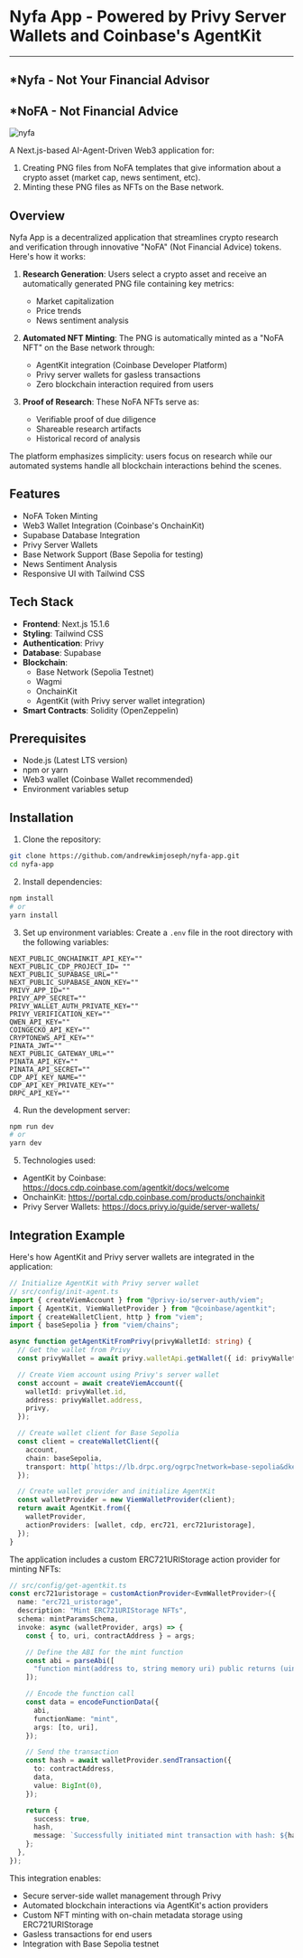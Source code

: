 # Nyfa App - Powered by Privy Server Wallets and Coinbase's AgentKit

----
*Nyfa - Not Your Financial Advisor
----
*NoFA - Not Financial Advice
----

![nyfa](https://github.com/user-attachments/assets/3e14c649-5050-4a62-8f45-54bce4fc2af4)

A Next.js-based AI-Agent-Driven Web3 application for:
1. Creating PNG files from NoFA templates that give information about a crypto asset (market cap, news sentiment, etc).
2. Minting these PNG files as NFTs on the Base network.

## Overview

Nyfa App is a decentralized application that streamlines crypto research and verification through innovative "NoFA" (Not Financial Advice) tokens. Here's how it works:

1. **Research Generation**: Users select a crypto asset and receive an automatically generated PNG file containing key metrics:
   - Market capitalization
   - Price trends
   - News sentiment analysis

2. **Automated NFT Minting**: The PNG is automatically minted as a "NoFA NFT" on the Base network through:
   - AgentKit integration (Coinbase Developer Platform)
   - Privy server wallets for gasless transactions
   - Zero blockchain interaction required from users

3. **Proof of Research**: These NoFA NFTs serve as:
   - Verifiable proof of due diligence
   - Shareable research artifacts
   - Historical record of analysis

The platform emphasizes simplicity: users focus on research while our automated systems handle all blockchain interactions behind the scenes.

## Features

- NoFA Token Minting
- Web3 Wallet Integration (Coinbase's OnchainKit)
- Supabase Database Integration
- Privy Server Wallets
- Base Network Support (Base Sepolia for testing)
- News Sentiment Analysis
- Responsive UI with Tailwind CSS

## Tech Stack

- **Frontend**: Next.js 15.1.6
- **Styling**: Tailwind CSS
- **Authentication**: Privy
- **Database**: Supabase
- **Blockchain**:
  - Base Network (Sepolia Testnet)
  - Wagmi
  - OnchainKit
  - AgentKit (with Privy server wallet integration)
- **Smart Contracts**: Solidity (OpenZeppelin)

## Prerequisites

- Node.js (Latest LTS version)
- npm or yarn
- Web3 wallet (Coinbase Wallet recommended)
- Environment variables setup

## Installation

1. Clone the repository:

```bash
git clone https://github.com/andrewkimjoseph/nyfa-app.git
cd nyfa-app
```

2. Install dependencies:

```bash
npm install
# or
yarn install
```

3. Set up environment variables:
   Create a `.env` file in the root directory with the following variables:

```env
NEXT_PUBLIC_ONCHAINKIT_API_KEY=""
NEXT_PUBLIC_CDP_PROJECT_ID= ""
NEXT_PUBLIC_SUPABASE_URL=""
NEXT_PUBLIC_SUPABASE_ANON_KEY=""
PRIVY_APP_ID=""
PRIVY_APP_SECRET=""
PRIVY_WALLET_AUTH_PRIVATE_KEY=""
PRIVY_VERIFICATION_KEY=""
QWEN_API_KEY=""
COINGECKO_API_KEY=""
CRYPTONEWS_API_KEY=""
PINATA_JWT=""
NEXT_PUBLIC_GATEWAY_URL=""
PINATA_API_KEY=""
PINATA_API_SECRET=""
CDP_API_KEY_NAME=""
CDP_API_KEY_PRIVATE_KEY=""
DRPC_API_KEY=""
```

4. Run the development server:

```bash
npm run dev
# or
yarn dev
```

5. Technologies used:
- AgentKit by Coinbase: https://docs.cdp.coinbase.com/agentkit/docs/welcome
- OnchainKit: https://portal.cdp.coinbase.com/products/onchainkit
- Privy Server Wallets: https://docs.privy.io/guide/server-wallets/

## Integration Example

Here's how AgentKit and Privy server wallets are integrated in the application:

```typescript
// Initialize AgentKit with Privy server wallet
// src/config/init-agent.ts
import { createViemAccount } from "@privy-io/server-auth/viem";
import { AgentKit, ViemWalletProvider } from "@coinbase/agentkit";
import { createWalletClient, http } from "viem";
import { baseSepolia } from "viem/chains";

async function getAgentKitFromPrivy(privyWalletId: string) {
  // Get the wallet from Privy
  const privyWallet = await privy.walletApi.getWallet({ id: privyWalletId });

  // Create Viem account using Privy's server wallet
  const account = await createViemAccount({
    walletId: privyWallet.id,
    address: privyWallet.address,
    privy,
  });

  // Create wallet client for Base Sepolia
  const client = createWalletClient({
    account,
    chain: baseSepolia,
    transport: http(`https://lb.drpc.org/ogrpc?network=base-sepolia&dkey=${process.env.DRPC_API_KEY}`),
  });

  // Create wallet provider and initialize AgentKit
  const walletProvider = new ViemWalletProvider(client);
  return await AgentKit.from({
    walletProvider,
    actionProviders: [wallet, cdp, erc721, erc721uristorage],
  });
}
```

The application includes a custom ERC721URIStorage action provider for minting NFTs:

```typescript
// src/config/get-agentkit.ts
const erc721uristorage = customActionProvider<EvmWalletProvider>({
  name: "erc721_uristorage",
  description: "Mint ERC721URIStorage NFTs",
  schema: mintParamsSchema,
  invoke: async (walletProvider, args) => {
    const { to, uri, contractAddress } = args;

    // Define the ABI for the mint function
    const abi = parseAbi([
      "function mint(address to, string memory uri) public returns (uint256)",
    ]);

    // Encode the function call
    const data = encodeFunctionData({
      abi,
      functionName: "mint",
      args: [to, uri],
    });

    // Send the transaction
    const hash = await walletProvider.sendTransaction({
      to: contractAddress,
      data,
      value: BigInt(0),
    });

    return {
      success: true,
      hash,
      message: `Successfully initiated mint transaction with hash: ${hash}`,
    };
  },
});
```

This integration enables:
- Secure server-side wallet management through Privy
- Automated blockchain interactions via AgentKit's action providers
- Custom NFT minting with on-chain metadata storage using ERC721URIStorage
- Gasless transactions for end users
- Integration with Base Sepolia testnet
